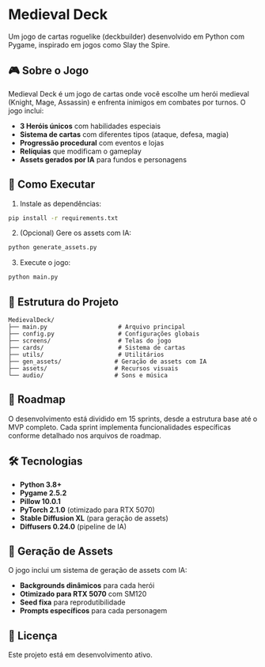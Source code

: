 # Medieval Deck

Um jogo de cartas roguelike (deckbuilder) desenvolvido em Python com Pygame, inspirado em jogos como Slay the Spire.

## 🎮 Sobre o Jogo

Medieval Deck é um jogo de cartas onde você escolhe um herói medieval (Knight, Mage, Assassin) e enfrenta inimigos em combates por turnos. O jogo inclui:

- **3 Heróis únicos** com habilidades especiais
- **Sistema de cartas** com diferentes tipos (ataque, defesa, magia)
- **Progressão procedural** com eventos e lojas
- **Relíquias** que modificam o gameplay
- **Assets gerados por IA** para fundos e personagens

## 🚀 Como Executar

1. Instale as dependências:
```bash
pip install -r requirements.txt
```

2. (Opcional) Gere os assets com IA:
```bash
python generate_assets.py
```

3. Execute o jogo:
```bash
python main.py
```

## 📁 Estrutura do Projeto

```
MedievalDeck/
├── main.py                    # Arquivo principal
├── config.py                  # Configurações globais
├── screens/                   # Telas do jogo
├── cards/                     # Sistema de cartas
├── utils/                     # Utilitários
├── gen_assets/               # Geração de assets com IA
├── assets/                   # Recursos visuais
└── audio/                    # Sons e música
```

## 🎯 Roadmap

O desenvolvimento está dividido em 15 sprints, desde a estrutura base até o MVP completo. Cada sprint implementa funcionalidades específicas conforme detalhado nos arquivos de roadmap.

## 🛠️ Tecnologias

- **Python 3.8+**
- **Pygame 2.5.2**
- **Pillow 10.0.1**
- **PyTorch 2.1.0** (otimizado para RTX 5070)
- **Stable Diffusion XL** (para geração de assets)
- **Diffusers 0.24.0** (pipeline de IA)

## 🎨 Geração de Assets

O jogo inclui um sistema de geração de assets com IA:

- **Backgrounds dinâmicos** para cada herói
- **Otimizado para RTX 5070** com SM120
- **Seed fixa** para reprodutibilidade
- **Prompts específicos** para cada personagem

## 📝 Licença

Este projeto está em desenvolvimento ativo. 